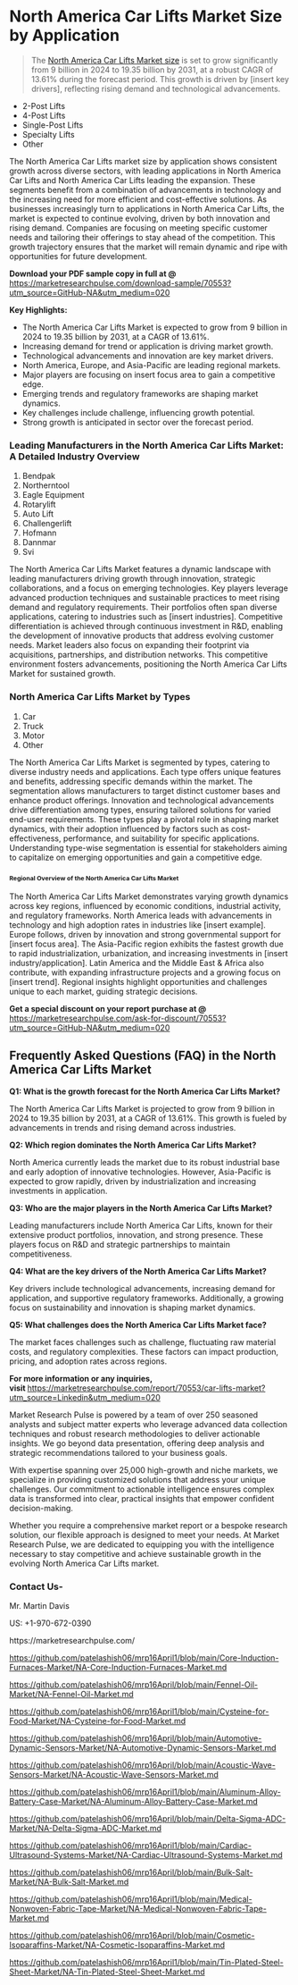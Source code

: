 <h1>North America Car Lifts Market&nbsp;Size by Application</h1><blockquote><p>The <a href="https://marketresearchpulse.com/download-sample/70553?utm_source=GitHub-NA&amp;utm_medium=020">North America Car Lifts Market size</a> is set to grow significantly from 9 billion in 2024 to 19.35 billion by 2031, at a robust CAGR of 13.61% during the forecast period. This growth is driven by [insert key drivers], reflecting rising demand and technological advancements.</p></blockquote><ul><li>2-Post Lifts <li> 4-Post Lifts <li> Single-Post Lifts <li> Specialty Lifts <li> Other</li></ul><p>The North America Car Lifts market size by application shows consistent growth across diverse sectors, with leading applications in North America Car Lifts and North America Car Lifts leading the expansion. These segments benefit from a combination of advancements in technology and the increasing need for more efficient and cost-effective solutions. As businesses increasingly turn to applications in North America Car Lifts, the market is expected to continue evolving, driven by both innovation and rising demand. Companies are focusing on meeting specific customer needs and tailoring their offerings to stay ahead of the competition. This growth trajectory ensures that the market will remain dynamic and ripe with opportunities for future development.</p><p><strong>Download your PDF sample copy in full at @ </strong><a href="https://marketresearchpulse.com/download-sample/70553?utm_source=GitHub-NA&amp;utm_medium=020">https://marketresearchpulse.com/download-sample/70553?utm_source=GitHub-NA&amp;utm_medium=020</a></p><p><strong>Key Highlights: </strong></p><ul><li>The North America Car Lifts Market is expected to grow from 9 billion in 2024 to 19.35 billion by 2031, at a CAGR of 13.61%.</li><li>Increasing demand for trend or application is driving market growth.</li><li>Technological advancements and innovation are key market drivers.</li><li>North America, Europe, and Asia-Pacific are leading regional markets.</li><li>Major players are focusing on insert focus area to gain a competitive edge.</li><li>Emerging trends and regulatory frameworks are shaping market dynamics.</li><li>Key challenges include challenge, influencing growth potential.</li><li>Strong growth is anticipated in sector over the forecast period.</li></ul><h3>Leading Manufacturers in the North America Car Lifts Market: A Detailed Industry Overview</h3><ol><li>Bendpak</li><li>Northerntool</li><li>Eagle Equipment</li><li>Rotarylift</li><li>Auto Lift</li><li>Challengerlift</li><li>Hofmann</li><li>Dannmar</li><li>Svi</li></ol><div class="flex max-w-full flex-col flex-grow"><div class="min-h-8 text-message flex w-full flex-col items-end gap-2 whitespace-normal break-words [.text-message+&amp;]:mt-5" dir="auto" data-message-author-role="assistant" data-message-id="fd8432e4-4910-450d-b182-61b7bfb0a01f" data-message-model-slug="gpt-4o"><div class="flex w-full flex-col gap-1 empty:hidden first:pt-[3px]"><div class="markdown prose w-full break-words dark:prose-invert light"><p>The North America Car Lifts Market features a dynamic landscape with leading manufacturers driving growth through innovation, strategic collaborations, and a focus on emerging technologies. Key players leverage advanced production techniques and sustainable practices to meet rising demand and regulatory requirements. Their portfolios often span diverse applications, catering to industries such as [insert industries]. Competitive differentiation is achieved through continuous investment in R&amp;D, enabling the development of innovative products that address evolving customer needs. Market leaders also focus on expanding their footprint via acquisitions, partnerships, and distribution networks. This competitive environment fosters advancements, positioning the North America Car Lifts Market for sustained growth.</p></div></div></div></div><h3>North America Car Lifts Market by Types</h3><ol><li>Car <li> Truck <li> Motor <li> Other</li></ol><div class="flex max-w-full flex-col flex-grow"><div class="min-h-8 text-message flex w-full flex-col items-end gap-2 whitespace-normal break-words [.text-message+&amp;]:mt-5" dir="auto" data-message-author-role="assistant" data-message-id="084470be-0bb7-4664-bddf-5156b4f41249" data-message-model-slug="gpt-4o-mini"><div class="flex w-full flex-col gap-1 empty:hidden first:pt-[3px]"><div class="markdown prose w-full break-words dark:prose-invert light"><p>The North America Car Lifts Market is segmented by types, catering to diverse industry needs and applications. Each type offers unique features and benefits, addressing specific demands within the market. The segmentation allows manufacturers to target distinct customer bases and enhance product offerings. Innovation and technological advancements drive differentiation among types, ensuring tailored solutions for varied end-user requirements. These types play a pivotal role in shaping market dynamics, with their adoption influenced by factors such as cost-effectiveness, performance, and suitability for specific applications. Understanding type-wise segmentation is essential for stakeholders aiming to capitalize on emerging opportunities and gain a competitive edge.</p></div></div></div></div><h3><span style="font-size: 11px;">Regional Overview of the North America Car Lifts Market</span></h3><div class="flex max-w-full flex-col flex-grow"><div class="min-h-8 text-message flex w-full flex-col items-end gap-2 whitespace-normal break-words [.text-message+&amp;]:mt-5" dir="auto" data-message-author-role="assistant" data-message-id="e9038762-ce64-4e30-91c9-9bd413514231" data-message-model-slug="gpt-4o-mini"><div class="flex w-full flex-col gap-1 empty:hidden first:pt-[3px]"><div class="markdown prose w-full break-words dark:prose-invert light"><p>The North America Car Lifts Market demonstrates varying growth dynamics across key regions, influenced by economic conditions, industrial activity, and regulatory frameworks. North America leads with advancements in technology and high adoption rates in industries like [insert example]. Europe follows, driven by innovation and strong governmental support for [insert focus area]. The Asia-Pacific region exhibits the fastest growth due to rapid industrialization, urbanization, and increasing investments in [insert industry/application]. Latin America and the Middle East &amp; Africa also contribute, with expanding infrastructure projects and a growing focus on [insert trend]. Regional insights highlight opportunities and challenges unique to each market, guiding strategic decisions.</p></div></div></div></div><p><strong>Get a special discount on your report purchase at @ </strong><a href="https://marketresearchpulse.com/ask-for-discount/70553?utm_source=GitHub-NA&amp;utm_medium=020">https://marketresearchpulse.com/ask-for-discount/70553?utm_source=GitHub-NA&amp;utm_medium=020</a></p><h2>Frequently Asked Questions (FAQ) in the North America Car Lifts Market</h2><p><strong>Q1: What is the growth forecast for the North America Car Lifts Market?</strong></p><p>The North America Car Lifts Market is projected to grow from 9 billion in 2024 to 19.35 billion by 2031, at a CAGR of 13.61%. This growth is fueled by advancements in trends and rising demand across industries.</p><p><strong>Q2: Which region dominates the North America Car Lifts Market?</strong></p><p>North America currently leads the market due to its robust industrial base and early adoption of innovative technologies. However, Asia-Pacific is expected to grow rapidly, driven by industrialization and increasing investments in application.</p><p><strong>Q3: Who are the major players in the North America Car Lifts Market?</strong></p><p>Leading manufacturers include North America Car Lifts, known for their extensive product portfolios, innovation, and strong presence. These players focus on R&amp;D and strategic partnerships to maintain competitiveness.</p><p><strong>Q4: What are the key drivers of the North America Car Lifts Market?</strong></p><p>Key drivers include technological advancements, increasing demand for application, and supportive regulatory frameworks. Additionally, a growing focus on sustainability and innovation is shaping market dynamics.</p><p><strong>Q5: What challenges does the North America Car Lifts Market face?</strong></p><p>The market faces challenges such as challenge, fluctuating raw material costs, and regulatory complexities. These factors can impact production, pricing, and adoption rates across regions.</p><p><strong>For more information or any inquiries, visit&nbsp;</strong><a href="https://marketresearchpulse.com/report/70553/car-lifts-market?utm_source=Linkedin&utm_medium=020">https://marketresearchpulse.com/report/70553/car-lifts-market?utm_source=Linkedin&utm_medium=020</a></p><p>Market Research Pulse is powered by a team of over 250 seasoned analysts and subject matter experts who leverage advanced data collection techniques and robust research methodologies to deliver actionable insights. We go beyond data presentation, offering deep analysis and strategic recommendations tailored to your business goals.</p><p>With expertise spanning over 25,000 high-growth and niche markets, we specialize in providing customized solutions that address your unique challenges. Our commitment to actionable intelligence ensures complex data is transformed into clear, practical insights that empower confident decision-making.</p><p>Whether you require a comprehensive market report or a bespoke research solution, our flexible approach is designed to meet your needs. At Market Research Pulse, we are dedicated to equipping you with the intelligence necessary to stay competitive and achieve sustainable growth in the evolving North America Car Lifts market.</p><h3><strong>Contact Us-</strong></h3><p>Mr. Martin Davis</p><p>US: +1-970-672-0390</p><p>https://marketresearchpulse.com/</p><p><a href="https://github.com/patelashish06/mrp16April1/blob/main/Core-Induction-Furnaces-Market/NA-Core-Induction-Furnaces-Market.md">https://github.com/patelashish06/mrp16April1/blob/main/Core-Induction-Furnaces-Market/NA-Core-Induction-Furnaces-Market.md</a></p><p><a href="https://github.com/patelashish06/mrp16April/blob/main/Fennel-Oil-Market/NA-Fennel-Oil-Market.md">https://github.com/patelashish06/mrp16April/blob/main/Fennel-Oil-Market/NA-Fennel-Oil-Market.md</a></p><p><a href="https://github.com/patelashish06/mrp16April1/blob/main/Cysteine-for-Food-Market/NA-Cysteine-for-Food-Market.md">https://github.com/patelashish06/mrp16April1/blob/main/Cysteine-for-Food-Market/NA-Cysteine-for-Food-Market.md</a></p><p><a href="https://github.com/patelashish06/mrp16April/blob/main/Automotive-Dynamic-Sensors-Market/NA-Automotive-Dynamic-Sensors-Market.md">https://github.com/patelashish06/mrp16April/blob/main/Automotive-Dynamic-Sensors-Market/NA-Automotive-Dynamic-Sensors-Market.md</a></p><p><a href="https://github.com/patelashish06/mrp16April/blob/main/Acoustic-Wave-Sensors-Market/NA-Acoustic-Wave-Sensors-Market.md">https://github.com/patelashish06/mrp16April/blob/main/Acoustic-Wave-Sensors-Market/NA-Acoustic-Wave-Sensors-Market.md</a></p><p><a href="https://github.com/patelashish06/mrp16April1/blob/main/Aluminum-Alloy-Battery-Case-Market/NA-Aluminum-Alloy-Battery-Case-Market.md">https://github.com/patelashish06/mrp16April1/blob/main/Aluminum-Alloy-Battery-Case-Market/NA-Aluminum-Alloy-Battery-Case-Market.md</a></p><p><a href="https://github.com/patelashish06/mrp16April/blob/main/Delta-Sigma-ADC-Market/NA-Delta-Sigma-ADC-Market.md">https://github.com/patelashish06/mrp16April/blob/main/Delta-Sigma-ADC-Market/NA-Delta-Sigma-ADC-Market.md</a></p><p><a href="https://github.com/patelashish06/mrp16April1/blob/main/Cardiac-Ultrasound-Systems-Market/NA-Cardiac-Ultrasound-Systems-Market.md">https://github.com/patelashish06/mrp16April1/blob/main/Cardiac-Ultrasound-Systems-Market/NA-Cardiac-Ultrasound-Systems-Market.md</a></p><p><a href="https://github.com/patelashish06/mrp16April/blob/main/Bulk-Salt-Market/NA-Bulk-Salt-Market.md">https://github.com/patelashish06/mrp16April/blob/main/Bulk-Salt-Market/NA-Bulk-Salt-Market.md</a></p><p><a href="https://github.com/patelashish06/mrp16April1/blob/main/Medical-Nonwoven-Fabric-Tape-Market/NA-Medical-Nonwoven-Fabric-Tape-Market.md">https://github.com/patelashish06/mrp16April1/blob/main/Medical-Nonwoven-Fabric-Tape-Market/NA-Medical-Nonwoven-Fabric-Tape-Market.md</a></p><p><a href="https://github.com/patelashish06/mrp16April/blob/main/Cosmetic-Isoparaffins-Market/NA-Cosmetic-Isoparaffins-Market.md">https://github.com/patelashish06/mrp16April/blob/main/Cosmetic-Isoparaffins-Market/NA-Cosmetic-Isoparaffins-Market.md</a></p><p><a href="https://github.com/patelashish06/mrp16April1/blob/main/Tin-Plated-Steel-Sheet-Market/NA-Tin-Plated-Steel-Sheet-Market.md">https://github.com/patelashish06/mrp16April1/blob/main/Tin-Plated-Steel-Sheet-Market/NA-Tin-Plated-Steel-Sheet-Market.md</a></p>